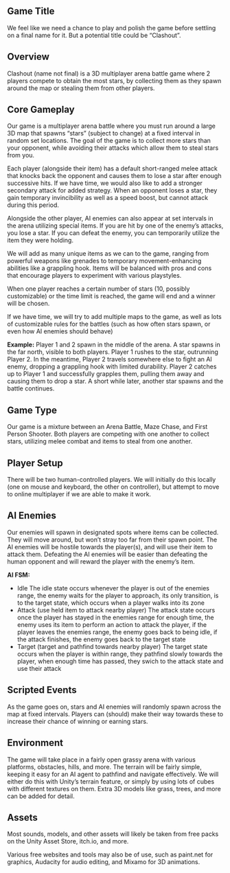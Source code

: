 ## **Game Title**

We feel like we need a chance to play and polish the game before settling on a final name for it. But a potential title could be “Clashout”.

## **Overview**

Clashout (name not final) is a 3D multiplayer arena battle  game where 2 players compete to obtain the most stars, by collecting them as they spawn around the map or stealing them from other players.

## **Core Gameplay**

Our game is a multiplayer arena battle where you must run around a large 3D map that spawns “stars” (subject to change) at a fixed interval in random set locations. The goal of the game is to collect more stars than your opponent, while avoiding their attacks which allow them to steal stars from you.

Each player (alongside their item) has a default short-ranged melee attack that knocks back the opponent and causes them to lose a star after enough successive hits. If we have time, we would also like to add a stronger secondary attack for added strategy. When an opponent loses a star, they gain temporary invincibility as well as a speed boost, but cannot attack during this period.

Alongside the other player, AI enemies can also appear at set intervals in the arena utilizing special items. If you are hit by one of the enemy’s attacks, you lose a star. If you can defeat the enemy, you can temporarily utilize the item they were holding.

We will add as many unique items as we can to the game, ranging from powerful weapons like grenades to temporary movement-enhancing abilities like a grappling hook. Items will be balanced with pros and cons that encourage players to experiment with various playstyles.

When one player reaches a certain number of stars (10, possibly customizable) or the time limit is reached, the game will end and a winner will be chosen.

If we have time, we will try to add multiple maps to the game, as well as lots of customizable rules for the battles (such as how often stars spawn, or even how AI enemies should behave)

**Example:** Player 1 and 2 spawn in the middle of the arena. A star spawns in the far north, visible to both players. Player 1 rushes to the star, outrunning Player 2\. In the meantime, Player 2 travels somewhere else to fight an AI enemy, dropping a grappling hook with limited durability. Player 2 catches up to Player 1 and successfully grapples them, pulling them away and causing them to drop a star. A short while later, another star spawns and the battle continues.

## **Game Type**  
Our game is a mixture between an Arena Battle, Maze Chase, and First Person Shooter. Both players are competing with one another to collect stars, utilizing melee combat and items to steal from one another.

## **Player Setup**

There will be two human-controlled players. We will initially do this locally (one on mouse and keyboard, the other on controller), but attempt to move to online multiplayer if we are able to make it work.

## **AI Enemies**  
Our enemies will spawn in designated spots where items can be collected. They will move around, but won’t stray too far from their spawn point. The AI enemies will be hostile towards the player(s), and will use their item to attack them. Defeating the AI enemies will be easier than defeating the human opponent and will reward  the player with the enemy’s item.

**AI FSM:**

* Idle
    The idle state occurs whenever the player is out of the enemies range, the enemy waits for the player to approach, its only transition, is to the target state, which occurs when a player walks into its zone  
* Attack (use held item to attack nearby player)
    The attack state occurs once the player has stayed in the enemies range for enough time, the enemy uses its item to perform an action to attack the player, if the player leaves the enemies range, the enemy goes back to being idle, if the attack finishes, the enemy goes back to the target state
* Target (target and pathfind towards nearby player)
    The target state occurs when the player is within range, they pathfind slowly towards the player, when enough time has passed, they swich to the attack state and use their attack

## **Scripted Events**  
As the game goes on, stars and AI enemies will randomly spawn across the map at fixed intervals. Players can (should) make their way towards these to increase their chance of winning or earning stars.

## **Environment**  
The game will take place in a fairly open grassy arena with various platforms, obstacles, hills, and more. The terrain will be fairly simple, keeping it easy for an AI agent to pathfind and navigate effectively. We will either do this with Unity’s terrain feature, or simply by using lots of cubes with different textures on them. Extra 3D models like grass, trees, and more can be added for detail.

## **Assets**  
Most sounds, models, and other assets will likely be taken from free packs on the Unity Asset Store, itch.io, and more.

Various free websites and tools may also be of use, such as paint.net for graphics, Audacity for audio editing, and Mixamo for 3D animations.
